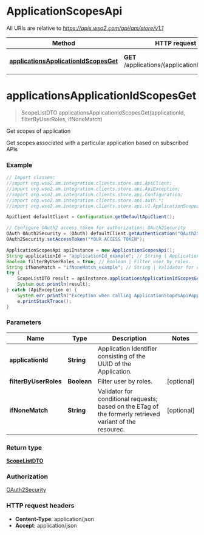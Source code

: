 # ApplicationScopesApi

All URIs are relative to *https://apis.wso2.com/api/am/store/v1.1*

Method | HTTP request | Description
------------- | ------------- | -------------
[**applicationsApplicationIdScopesGet**](ApplicationScopesApi.md#applicationsApplicationIdScopesGet) | **GET** /applications/{applicationId}/scopes | Get scopes of application 


<a name="applicationsApplicationIdScopesGet"></a>
# **applicationsApplicationIdScopesGet**
> ScopeListDTO applicationsApplicationIdScopesGet(applicationId, filterByUserRoles, ifNoneMatch)

Get scopes of application 

Get scopes associated with a particular application based on subscribed APIs 

### Example
```java
// Import classes:
//import org.wso2.am.integration.clients.store.api.ApiClient;
//import org.wso2.am.integration.clients.store.api.ApiException;
//import org.wso2.am.integration.clients.store.api.Configuration;
//import org.wso2.am.integration.clients.store.api.auth.*;
//import org.wso2.am.integration.clients.store.api.v1.ApplicationScopesApi;

ApiClient defaultClient = Configuration.getDefaultApiClient();

// Configure OAuth2 access token for authorization: OAuth2Security
OAuth OAuth2Security = (OAuth) defaultClient.getAuthentication("OAuth2Security");
OAuth2Security.setAccessToken("YOUR ACCESS TOKEN");

ApplicationScopesApi apiInstance = new ApplicationScopesApi();
String applicationId = "applicationId_example"; // String | Application Identifier consisting of the UUID of the Application. 
Boolean filterByUserRoles = true; // Boolean | Filter user by roles. 
String ifNoneMatch = "ifNoneMatch_example"; // String | Validator for conditional requests; based on the ETag of the formerly retrieved variant of the resourec. 
try {
    ScopeListDTO result = apiInstance.applicationsApplicationIdScopesGet(applicationId, filterByUserRoles, ifNoneMatch);
    System.out.println(result);
} catch (ApiException e) {
    System.err.println("Exception when calling ApplicationScopesApi#applicationsApplicationIdScopesGet");
    e.printStackTrace();
}
```

### Parameters

Name | Type | Description  | Notes
------------- | ------------- | ------------- | -------------
 **applicationId** | **String**| Application Identifier consisting of the UUID of the Application.  |
 **filterByUserRoles** | **Boolean**| Filter user by roles.  | [optional]
 **ifNoneMatch** | **String**| Validator for conditional requests; based on the ETag of the formerly retrieved variant of the resourec.  | [optional]

### Return type

[**ScopeListDTO**](ScopeListDTO.md)

### Authorization

[OAuth2Security](../README.md#OAuth2Security)

### HTTP request headers

 - **Content-Type**: application/json
 - **Accept**: application/json

